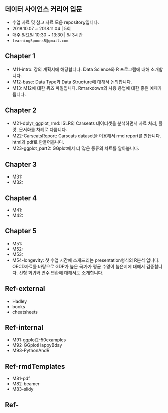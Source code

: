 ## 데이터 사이언스 커리어 입문

+ 수업 자료 및 참고 자료 모음 repository입니다.  
+ 2018.10.07 ~ 2018.11.04 | 5회  
+ 매주 일요일 10:30 ~ 13:30 | 일 3시간  
+ `learningSpoonsR@gmail.com`

## Chapter 1  
+ M11-intro: 강의 계획서에 해당합니다.  Data Science와 R 프로그램에 대해 소개합니다.  
+ M12-base: Data Type과 Data Structure에 대해서 논의합니다.    
+ M13: M12에 대한 퀴즈 파일입니다. Rmarkdown의 사용 용법에 대한 좋은 예제가 됩니다.  

## Chapter 2  
+ M21-dplyr_ggplot_rmd: ISLR의 Carseats 데이터셋을 분석하면서 자료 처리, 플랏, 문서화를 차례로 다룹니다.  
+ M22-CarseatsReport: Carseats dataset을 이용해서 rmd report를 만듭니다. html과 pdf로 만들어봅니다.  
+ M23-ggplot_part2: GGplot에서 더 많은 종류의 차트를 알아봅니다.   

## Chapter 3  
+ M31:   
+ M32:  

## Chapter 4  
+ M41:   
+ M42:  

## Chapter 5    
+ M51:     
+ M52:  
+ M53:  
+ M54-longevity: 첫 수업 시간에 소개드리는 presentation형식의 R분석 입니다.  OECD자료를 바탕으로 GDP가 높은 국가가 평균 수명이 높은지에 대해서 검증합니다.  선형 회귀와 변수 변환에 대해서도 소개합니다.   

## Ref-external  
+ Hadley  
+ books  
+ cheatsheets   

## Ref-internal  
+ M91-ggplot2-50examples  
+ M92-GGplotHappyBday  
+ M93-PythonAndR  	

## Ref-rmdTemplates  
+ M81-pdf  
+ M82-beamer  	
+ M83-slidy    


## Ref-

